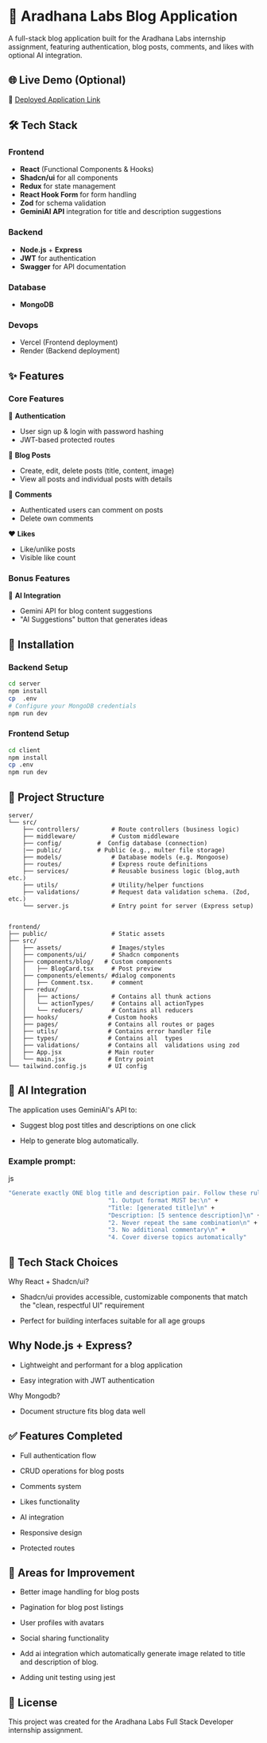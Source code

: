 # 📝 Aradhana Labs Blog Application

A full-stack blog application built for the Aradhana Labs internship assignment, featuring authentication, blog posts, comments, and likes with optional AI integration.

## 🌐 Live Demo (Optional)
🔗 [Deployed Application Link](https://aaradhna-task.vercel.app/login) 

## 🛠️ Tech Stack

### Frontend
- **React** (Functional Components & Hooks)
- **Shadcn/ui** for all components
- **Redux** for state management
- **React Hook Form** for form handling
- **Zod** for schema validation
- **GeminiAI API** integration for title and description suggestions 

### Backend
- **Node.js** + **Express**
- **JWT** for authentication
- **Swagger** for API documentation

### Database
- **MongoDB**

### Devops
- Vercel (Frontend deployment)
- Render (Backend deployment)

## ✨ Features

### Core Features
🔐 **Authentication**
- User sign up & login with password hashing
- JWT-based protected routes

📝 **Blog Posts**
- Create, edit, delete posts (title, content,  image)
- View all posts and individual posts with details

💬 **Comments**
- Authenticated users can comment on posts
- Delete own comments

❤️ **Likes**
- Like/unlike posts
- Visible like count

### Bonus Features 
🤖 **AI Integration**
- Gemini API for blog content suggestions
- "AI Suggestions" button that generates ideas


## 🚀 Installation

### Backend Setup
```bash
cd server
npm install
cp  .env
# Configure your MongoDB credentials
npm run dev
```

### Frontend Setup

```bash
cd client
npm install
cp .env
npm run dev

```

## 📂 Project Structure

```
server/
└── src/
    ├── controllers/         # Route controllers (business logic)
    ├── middleware/          # Custom middleware
    ├── config/          #  Config database (connection)
    |── public/          # Public (e.g., multer file storage)
    ├── models/              # Database models (e.g. Mongoose)
    ├── routes/              # Express route definitions
    ├── services/            # Reusable business logic (blog,auth etc.)
    ├── utils/               # Utility/helper functions
    ├── validations/         # Request data validation schema. (Zod, etc.)
    └── server.js            # Entry point for server (Express setup)


frontend/
├── public/                  # Static assets
├── src/
│   ├── assets/              # Images/styles
│   ├── components/ui/       # Shadcn components
│   ├── components/blog/   # Custom components
│   │   ├── BlogCard.tsx     # Post preview
│   ├── components/elements/ #dialog components
│   │   ├── Comment.tsx.     # comment  
│   ├── redux/
│   │   ├── actions/         # Contains all thunk actions
│   │   └── actionTypes/     # Contains all actionTypes
│   │   └── reducers/        # Contains all reducers 
│   ├── hooks/              # Custom hooks
│   ├── pages/              # Contains all routes or pages
│   ├── utils/              # Contains error handler file
│   ├── types/              # Contains all  types
│   ├── validations/        # Contains all  validations using zod
│   ├── App.jsx             # Main router
│   └── main.jsx            # Entry point
└── tailwind.config.js      # UI config

```

## 🤖 AI Integration 
The application uses GeminiAI's API to:

- Suggest blog post titles and descriptions on one click

- Help to generate blog automatically.

### Example prompt:

js
```bash
"Generate exactly ONE blog title and description pair. Follow these rules:\n" +
                            "1. Output format MUST be:\n" +
                            "Title: [generated title]\n" +
                            "Description: [5 sentence description]\n" +
                            "2. Never repeat the same combination\n" +
                            "3. No additional commentary\n" +
                            "4. Cover diverse topics automatically"
```

## 📝 Tech Stack Choices
Why React + Shadcn/ui?
- Shadcn/ui provides accessible, customizable components that match the "clean, respectful UI" requirement

- Perfect for building interfaces suitable for all age groups

## Why Node.js + Express?
- Lightweight and performant for a blog application

- Easy integration with JWT authentication

Why Mongodb?
- Document structure fits blog data well


## ✅ Features Completed

- Full authentication flow

- CRUD operations for blog posts

- Comments system

- Likes functionality

- AI integration

- Responsive design

- Protected routes

## 🔮 Areas for Improvement
- Better image handling for blog posts

- Pagination for blog post listings

- User profiles with avatars

- Social sharing functionality

- Add ai integration which automatically generate image related to title and description of blog.

- Adding unit testing using jest

## 📜 License

This project was created for the Aradhana Labs Full Stack Developer internship assignment.


